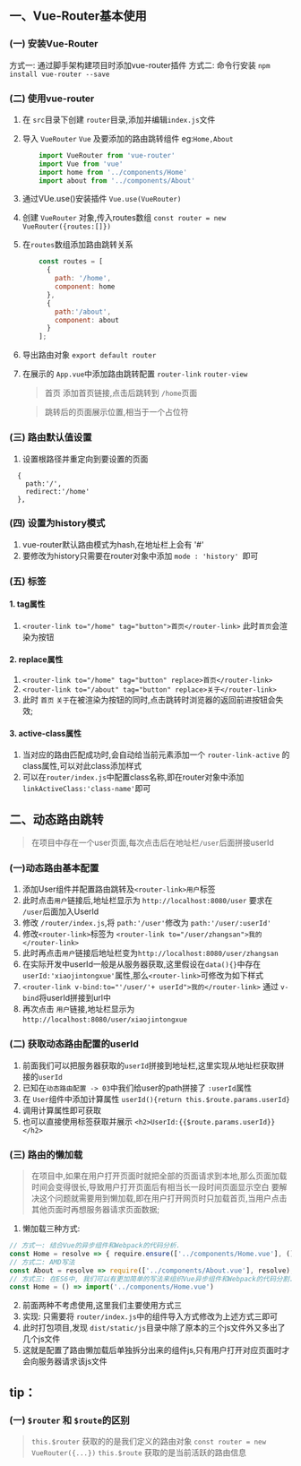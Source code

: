 ## 一、Vue-Router基本使用

### (一) 安装Vue-Router
方式一: 通过脚手架构建项目时添加vue-router插件
方式二: 命令行安装 `npm install vue-router --save`

### (二) 使用vue-router
1. 在 `src`目录下创建 `router`目录,添加并编辑`index.js`文件
2. 导入 `VueRouter` `Vue` 及要添加的路由跳转组件 eg:`Home,About`
    ```js
        import VueRouter from 'vue-router'
        import Vue from 'vue'
        import home from '../components/Home'
        import about from '../components/About'
    ```
3. 通过VUe.use()安装插件 `Vue.use(VueRouter)`
4. 创建 `VueRouter` 对象,传入routes数组 `const router = new VueRouter({routes:[]})`
5. 在`routes`数组添加路由跳转关系
    ```js
        const routes = [
          {
            path: '/home',
            component: home
          },
          {
            path:'/about',
            component: about
          }
        ];
    ```
6. 导出路由对象 `export default router`
7. 在展示的 `App.vue`中添加路由跳转配置 `router-link` `router-view`
    > <router-link to="/home">首页</router-link> 添加首页链接,点击后跳转到 `/home`页面

    > <router-view></router-view> 跳转后的页面展示位置,相当于一个占位符

### (三) 路由默认值设置
1. 设置根路径并重定向到要设置的页面
```
  {
    path:'/',
    redirect:'/home'
  },
```

### (四) 设置为history模式
1. vue-router默认路由模式为hash,在地址栏上会有 '#'
2. 要修改为history只需要在router对象中添加 `mode : 'history' `即可

### (五) <router-link></router-link>标签
#### 1. tag属性
1. `<router-link to="/home" tag="button">首页</router-link>` 此时`首页`会渲染为按钮

#### 2. replace属性
1. `<router-link to="/home" tag="button" replace>首页</router-link>`
2. `<router-link to="/about" tag="button" replace>关于</router-link>`
3. 此时 `首页` `关于`在被渲染为按钮的同时,点击跳转时浏览器的返回前进按钮会失效;

#### 3. active-class属性
1. 当<router-link>对应的路由匹配成功时,会自动给当前元素添加一个 `router-link-active` 的class属性,可以对此class添加样式
2. 可以在`router/index.js`中配置class名称,即在router对象中添加 `linkActiveClass:'class-name'`即可

## 二、动态路由跳转

>在项目中存在一个user页面,每次点击后在地址栏`/user`后面拼接userId
### (一)动态路由基本配置
1. 添加User组件并配置路由跳转及`<router-link>用户`标签
2. 此时点击`用户`链接后,地址栏显示为 `http://localhost:8080/user` 要求在 `/user`后面加入UserId
3. 修改 `/router/index.js`,将 `path:'/user'`修改为 `path:'/user/:userId'`
4. 修改`<router-link>`标签为 `<router-link to="/user/zhangsan">我的</router-link>`
5. 此时再点击`用户`链接后地址栏变为`http://localhost:8080/user/zhangsan`
6. 在实际开发中userId一般是从服务器获取,这里假设在`data(){}`中存在`userId:'xiaojintongxue'`属性,那么`<router-link>`可修改为如下样式
7. `<router-link v-bind:to="'/user/'+ userId">我的</router-link>` 通过 `v-bind`将userId拼接到url中
8. 再次点击 `用户`链接,地址栏显示为 `http://localhost:8080/user/xiaojintongxue`

### (二) 获取动态路由配置的userId
1. 前面我们可以把服务器获取的`userId`拼接到地址栏,这里实现从地址栏获取拼接的`userId`
2. 已知在`动态路由配置 -> 03`中我们给user的path拼接了 `:userId`属性
3. 在 `User`组件中添加计算属性 `userId(){return this.$route.params.userId}`
4. 调用计算属性即可获取
5. 也可以直接使用标签获取并展示 `<h2>UserId:{{$route.params.userId}} </h2>`

### (三) 路由的懒加载
> 在项目中,如果在用户打开页面时就把全部的页面请求到本地,那么页面加载时间会变得很长,导致用户打开页面后有相当长一段时间页面显示空白
> 要解决这个问题就需要用到懒加载,即在用户打开网页时只加载首页,当用户点击其他页面时再想服务器请求页面数据;
1. 懒加载三种方式:
```js
// 方式一: 结合Vue的异步组件和Webpack的代码分析.
const Home = resolve => { require.ensure(['../components/Home.vue'], () => { resolve(require('../components/Home.vue')) })};
// 方式二: AMD写法
const About = resolve => require(['../components/About.vue'], resolve);
// 方式三: 在ES6中, 我们可以有更加简单的写法来组织Vue异步组件和Webpack的代码分割.
const Home = () => import('../components/Home.vue')
```
2. 前面两种不考虑使用,这里我们主要使用方式三
3. 实现: 只需要将 `router/index.js`中的组件导入方式修改为上述方式三即可
4. 此时打包项目,发现 `dist/static/js`目录中除了原本的三个js文件外又多出了几个js文件
5. 这就是配置了路由懒加载后单独拆分出来的组件js,只有用户打开对应页面时才会向服务器请求该js文件










## tip：
### (一) `$router` 和 `$route`的区别
> `this.$router` 获取的的是我们定义的路由对象 `const router = new VueRouter({...})`
> `this.$route` 获取的是当前活跃的路由信息
